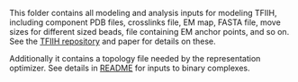 This folder contains all modeling and analysis inputs for modeling TFIIH, including component PDB files, crosslinks file, EM map, FASTA file, 
move sizes for different sized beads, file containing EM anchor points, and so on. See the [TFIIH repository](https://salilab.org/tfiih) and paper for details on these. 

Additionally it contains a topology file needed by the representation optimizer. See details in [README](../binary_complexes/README.md) for inputs to binary complexes. 
